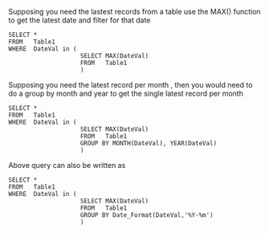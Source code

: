 Supposing you need the lastest records from a table use the MAX() function to get the latest date and filter for that date 

```
SELECT * 
FROM   Table1
WHERE  DateVal in (
                    SELECT MAX(DateVal) 
                    FROM   Table1 
                    )
```

Supposing you need the latest record per month , then you would need to do a group by month and year to get the single latest record per month 

```
SELECT * 
FROM   Table1
WHERE  DateVal in (
                    SELECT MAX(DateVal) 
                    FROM   Table1
                    GROUP BY MONTH(DateVal), YEAR(DateVal) 
                    )
```

Above query can also be written as 

```
SELECT * 
FROM   Table1
WHERE  DateVal in (
                    SELECT MAX(DateVal) 
                    FROM   Table1
                    GROUP BY Date_Format(DateVal,'%Y-%m') 
                    )
```